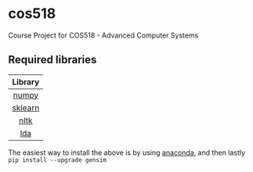 # cos518
Course Project for COS518 - Advanced Computer Systems

Required libraries
------------------

|Library|
|:-----:|
|[numpy](http://www.numpy.org/)|
|[sklearn](http://scikit-learn.org/stable/)|
|[nltk](http://www.nltk.org/)|
|[lda](https://github.com/ariddell/lda/)|

The easiest way to install the above is by using [anaconda](https://www.continuum.io/why-anaconda), and then lastly
``pip install --upgrade gensim``
